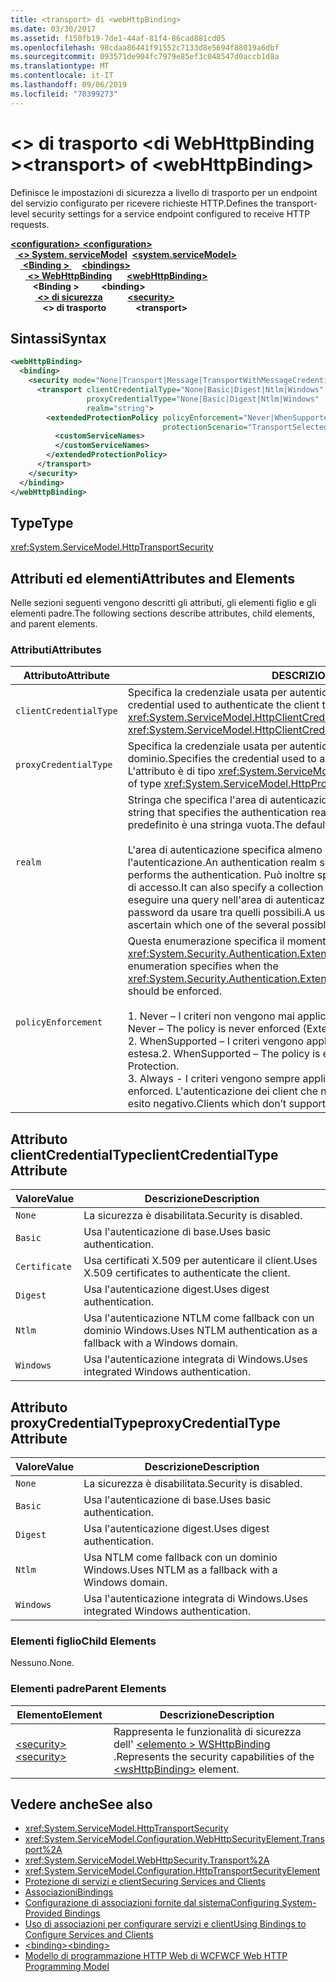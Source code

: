 ```yaml
---
title: <transport> di <webHttpBinding>
ms.date: 03/30/2017
ms.assetid: f150fb19-7de1-44af-81f4-86cad881cd05
ms.openlocfilehash: 98cdaa86441f91552c7133d8e5694f88019a6dbf
ms.sourcegitcommit: 093571de904fc7979e85ef3c048547d0accb1d8a
ms.translationtype: MT
ms.contentlocale: it-IT
ms.lasthandoff: 09/06/2019
ms.locfileid: "70399273"
---
```

# <a name="transport-of-webhttpbinding"></a><span data-ttu-id="b9474-102">\<> di trasporto \<di WebHttpBinding ></span><span class="sxs-lookup"><span data-stu-id="b9474-102">\<transport> of \<webHttpBinding></span></span>
<span data-ttu-id="b9474-103">Definisce le impostazioni di sicurezza a livello di trasporto per un endpoint del servizio configurato per ricevere richieste HTTP.</span><span class="sxs-lookup"><span data-stu-id="b9474-103">Defines the transport-level security settings for a service endpoint configured to receive HTTP requests.</span></span>  
  
<span data-ttu-id="b9474-104">[ **\<configuration>** ](../configuration-element.md)</span><span class="sxs-lookup"><span data-stu-id="b9474-104">[**\<configuration>**](../configuration-element.md)</span></span>\
<span data-ttu-id="b9474-105">&nbsp;&nbsp;[ **\<> System. serviceModel**](system-servicemodel.md)</span><span class="sxs-lookup"><span data-stu-id="b9474-105">&nbsp;&nbsp;[**\<system.serviceModel>**](system-servicemodel.md)</span></span>\
<span data-ttu-id="b9474-106">&nbsp;&nbsp;&nbsp;&nbsp;[ **\<Binding >** ](bindings.md)</span><span class="sxs-lookup"><span data-stu-id="b9474-106">&nbsp;&nbsp;&nbsp;&nbsp;[**\<bindings>**](bindings.md)</span></span>\
<span data-ttu-id="b9474-107">&nbsp;&nbsp;&nbsp;&nbsp;&nbsp;&nbsp;[ **\<> WebHttpBinding**](webhttpbinding.md)</span><span class="sxs-lookup"><span data-stu-id="b9474-107">&nbsp;&nbsp;&nbsp;&nbsp;&nbsp;&nbsp;[**\<webHttpBinding>**](webhttpbinding.md)</span></span>\
<span data-ttu-id="b9474-108">&nbsp;&nbsp;&nbsp;&nbsp;&nbsp;&nbsp;&nbsp;&nbsp; **\<Binding >** </span><span class="sxs-lookup"><span data-stu-id="b9474-108">&nbsp;&nbsp;&nbsp;&nbsp;&nbsp;&nbsp;&nbsp;&nbsp;**\<binding>**</span></span>\
<span data-ttu-id="b9474-109">&nbsp;&nbsp;&nbsp;&nbsp;&nbsp;&nbsp;&nbsp;&nbsp;&nbsp;&nbsp;[ **\<> di sicurezza**](security-of-webhttpbinding.md)</span><span class="sxs-lookup"><span data-stu-id="b9474-109">&nbsp;&nbsp;&nbsp;&nbsp;&nbsp;&nbsp;&nbsp;&nbsp;&nbsp;&nbsp;[**\<security>**](security-of-webhttpbinding.md)</span></span>\
<span data-ttu-id="b9474-110">&nbsp;&nbsp;&nbsp;&nbsp;&nbsp;&nbsp;&nbsp;&nbsp;&nbsp;&nbsp;&nbsp;&nbsp; **\<> di trasporto**</span><span class="sxs-lookup"><span data-stu-id="b9474-110">&nbsp;&nbsp;&nbsp;&nbsp;&nbsp;&nbsp;&nbsp;&nbsp;&nbsp;&nbsp;&nbsp;&nbsp;**\<transport>**</span></span>  
  
## <a name="syntax"></a><span data-ttu-id="b9474-111">Sintassi</span><span class="sxs-lookup"><span data-stu-id="b9474-111">Syntax</span></span>  
  
```xml  
<webHttpBinding>
  <binding>
    <security mode="None|Transport|Message|TransportWithMessageCredential|TransportCredentialOnly">
      <transport clientCredentialType="None|Basic|Digest|Ntlm|Windows"
                 proxyCredentialType="None|Basic|Digest|Ntlm|Windows"
                 realm="string">
        <extendedProtectionPolicy policyEnforcement="Never|WhenSupported|Always"
                                  protectionScenario="TransportSelected|TrustedProxy">
          <customServiceNames>
          </customServiceNames>
        </extendedProtectionPolicy>
      </transport>
    </security>
  </binding>
</webHttpBinding>
```  
  
## <a name="type"></a><span data-ttu-id="b9474-112">Type</span><span class="sxs-lookup"><span data-stu-id="b9474-112">Type</span></span>  
 <xref:System.ServiceModel.HttpTransportSecurity>  
  
## <a name="attributes-and-elements"></a><span data-ttu-id="b9474-113">Attributi ed elementi</span><span class="sxs-lookup"><span data-stu-id="b9474-113">Attributes and Elements</span></span>  
 <span data-ttu-id="b9474-114">Nelle sezioni seguenti vengono descritti gli attributi, gli elementi figlio e gli elementi padre.</span><span class="sxs-lookup"><span data-stu-id="b9474-114">The following sections describe attributes, child elements, and parent elements.</span></span>  
  
### <a name="attributes"></a><span data-ttu-id="b9474-115">Attributi</span><span class="sxs-lookup"><span data-stu-id="b9474-115">Attributes</span></span>  
  
|<span data-ttu-id="b9474-116">Attributo</span><span class="sxs-lookup"><span data-stu-id="b9474-116">Attribute</span></span>|<span data-ttu-id="b9474-117">DESCRIZIONE</span><span class="sxs-lookup"><span data-stu-id="b9474-117">Description</span></span>|  
|---------------|-----------------|  
|`clientCredentialType`|<span data-ttu-id="b9474-118">Specifica la credenziale usata per autenticare il client presso il servizio.</span><span class="sxs-lookup"><span data-stu-id="b9474-118">Specifies the credential used to authenticate the client to the service.</span></span> <span data-ttu-id="b9474-119">L'attributo è di tipo <xref:System.ServiceModel.HttpClientCredentialType>.</span><span class="sxs-lookup"><span data-stu-id="b9474-119">This attribute is of type <xref:System.ServiceModel.HttpClientCredentialType>.</span></span>|  
|`proxyCredentialType`|<span data-ttu-id="b9474-120">Specifica la credenziale usata per autenticare il client presso un proxy di dominio.</span><span class="sxs-lookup"><span data-stu-id="b9474-120">Specifies the credential used to authenticate the client to a domain proxy.</span></span> <span data-ttu-id="b9474-121">L'attributo è di tipo <xref:System.ServiceModel.HttpProxyCredentialType>.</span><span class="sxs-lookup"><span data-stu-id="b9474-121">This attribute is of type <xref:System.ServiceModel.HttpProxyCredentialType>.</span></span>|  
|`realm`|<span data-ttu-id="b9474-122">Stringa che specifica l'area di autenticazione per l'autenticazione di base o digest.</span><span class="sxs-lookup"><span data-stu-id="b9474-122">A string that specifies the authentication realm for digest or basic authentication.</span></span> <span data-ttu-id="b9474-123">Il valore predefinito è una stringa vuota.</span><span class="sxs-lookup"><span data-stu-id="b9474-123">The default is an empty string.</span></span><br /><br /> <span data-ttu-id="b9474-124">L'area di autenticazione specifica almeno il nome dell'host che esegue l'autenticazione.</span><span class="sxs-lookup"><span data-stu-id="b9474-124">An authentication realm specifies at least the name of the host that performs the authentication.</span></span> <span data-ttu-id="b9474-125">Può inoltre specificare una raccolta di utenti aventi diritto di accesso.</span><span class="sxs-lookup"><span data-stu-id="b9474-125">It can also specify a collection of users that has access.</span></span> <span data-ttu-id="b9474-126">Un utente può eseguire una query nell'area di autenticazione per verificare i nomi utente e le password da usare tra quelli possibili.</span><span class="sxs-lookup"><span data-stu-id="b9474-126">A user can query the authentication realm to ascertain which one of the several possible usernames and passwords can be used.</span></span>|  
|`policyEnforcement`|<span data-ttu-id="b9474-127">Questa enumerazione specifica il momento in cui deve essere applicato l'oggetto <xref:System.Security.Authentication.ExtendedProtection.ExtendedProtectionPolicy>.</span><span class="sxs-lookup"><span data-stu-id="b9474-127">This enumeration specifies when the <xref:System.Security.Authentication.ExtendedProtection.ExtendedProtectionPolicy> should be enforced.</span></span><br /><br /> <span data-ttu-id="b9474-128">1.  Never – I criteri non vengono mai applicati e la protezione estesa è disabilitata.</span><span class="sxs-lookup"><span data-stu-id="b9474-128">1.  Never – The policy is never enforced (Extended Protection is disabled).</span></span><br /><span data-ttu-id="b9474-129">2.  WhenSupported – I criteri vengono applicati solo se il client supporta la protezione estesa.</span><span class="sxs-lookup"><span data-stu-id="b9474-129">2.  WhenSupported – The policy is enforced only if the client supports Extended Protection.</span></span><br /><span data-ttu-id="b9474-130">3.  Always - I criteri vengono sempre applicati.</span><span class="sxs-lookup"><span data-stu-id="b9474-130">3.  Always – The policy is always enforced.</span></span> <span data-ttu-id="b9474-131">L'autenticazione dei client che non supportano la protezione estesa avrà esito negativo.</span><span class="sxs-lookup"><span data-stu-id="b9474-131">Clients which don’t support Extended Protection will fail to authenticate.</span></span>|  
  
## <a name="clientcredentialtype-attribute"></a><span data-ttu-id="b9474-132">Attributo clientCredentialType</span><span class="sxs-lookup"><span data-stu-id="b9474-132">clientCredentialType Attribute</span></span>  
  
|<span data-ttu-id="b9474-133">Valore</span><span class="sxs-lookup"><span data-stu-id="b9474-133">Value</span></span>|<span data-ttu-id="b9474-134">Descrizione</span><span class="sxs-lookup"><span data-stu-id="b9474-134">Description</span></span>|  
|-----------|-----------------|  
|`None`|<span data-ttu-id="b9474-135">La sicurezza è disabilitata.</span><span class="sxs-lookup"><span data-stu-id="b9474-135">Security is disabled.</span></span>|  
|`Basic`|<span data-ttu-id="b9474-136">Usa l'autenticazione di base.</span><span class="sxs-lookup"><span data-stu-id="b9474-136">Uses basic authentication.</span></span>|  
|`Certificate`|<span data-ttu-id="b9474-137">Usa certificati X.509 per autenticare il client.</span><span class="sxs-lookup"><span data-stu-id="b9474-137">Uses X.509 certificates to authenticate the client.</span></span>|  
|`Digest`|<span data-ttu-id="b9474-138">Usa l'autenticazione digest.</span><span class="sxs-lookup"><span data-stu-id="b9474-138">Uses digest authentication.</span></span>|  
|`Ntlm`|<span data-ttu-id="b9474-139">Usa l'autenticazione NTLM come fallback con un dominio Windows.</span><span class="sxs-lookup"><span data-stu-id="b9474-139">Uses NTLM authentication as a fallback with a Windows domain.</span></span>|  
|`Windows`|<span data-ttu-id="b9474-140">Usa l'autenticazione integrata di Windows.</span><span class="sxs-lookup"><span data-stu-id="b9474-140">Uses integrated Windows authentication.</span></span>|  
  
## <a name="proxycredentialtype-attribute"></a><span data-ttu-id="b9474-141">Attributo proxyCredentialType</span><span class="sxs-lookup"><span data-stu-id="b9474-141">proxyCredentialType Attribute</span></span>  
  
|<span data-ttu-id="b9474-142">Valore</span><span class="sxs-lookup"><span data-stu-id="b9474-142">Value</span></span>|<span data-ttu-id="b9474-143">Descrizione</span><span class="sxs-lookup"><span data-stu-id="b9474-143">Description</span></span>|  
|-----------|-----------------|  
|`None`|<span data-ttu-id="b9474-144">La sicurezza è disabilitata.</span><span class="sxs-lookup"><span data-stu-id="b9474-144">Security is disabled.</span></span>|  
|`Basic`|<span data-ttu-id="b9474-145">Usa l'autenticazione di base.</span><span class="sxs-lookup"><span data-stu-id="b9474-145">Uses basic authentication.</span></span>|  
|`Digest`|<span data-ttu-id="b9474-146">Usa l'autenticazione digest.</span><span class="sxs-lookup"><span data-stu-id="b9474-146">Uses digest authentication.</span></span>|  
|`Ntlm`|<span data-ttu-id="b9474-147">Usa NTLM come fallback con un dominio Windows.</span><span class="sxs-lookup"><span data-stu-id="b9474-147">Uses NTLM as a fallback with a Windows domain.</span></span>|  
|`Windows`|<span data-ttu-id="b9474-148">Usa l'autenticazione integrata di Windows.</span><span class="sxs-lookup"><span data-stu-id="b9474-148">Uses integrated Windows authentication.</span></span>|  
  
### <a name="child-elements"></a><span data-ttu-id="b9474-149">Elementi figlio</span><span class="sxs-lookup"><span data-stu-id="b9474-149">Child Elements</span></span>  
 <span data-ttu-id="b9474-150">Nessuno.</span><span class="sxs-lookup"><span data-stu-id="b9474-150">None.</span></span>  
  
### <a name="parent-elements"></a><span data-ttu-id="b9474-151">Elementi padre</span><span class="sxs-lookup"><span data-stu-id="b9474-151">Parent Elements</span></span>  
  
|<span data-ttu-id="b9474-152">Elemento</span><span class="sxs-lookup"><span data-stu-id="b9474-152">Element</span></span>|<span data-ttu-id="b9474-153">Descrizione</span><span class="sxs-lookup"><span data-stu-id="b9474-153">Description</span></span>|  
|-------------|-----------------|  
|[<span data-ttu-id="b9474-154">\<security></span><span class="sxs-lookup"><span data-stu-id="b9474-154">\<security></span></span>](security-of-webhttpbinding.md)|<span data-ttu-id="b9474-155">Rappresenta le funzionalità di sicurezza dell' [ \<elemento > WSHttpBinding](wshttpbinding.md) .</span><span class="sxs-lookup"><span data-stu-id="b9474-155">Represents the security capabilities of the [\<wsHttpBinding>](wshttpbinding.md) element.</span></span>|  
  
## <a name="see-also"></a><span data-ttu-id="b9474-156">Vedere anche</span><span class="sxs-lookup"><span data-stu-id="b9474-156">See also</span></span>

- <xref:System.ServiceModel.HttpTransportSecurity>
- <xref:System.ServiceModel.Configuration.WebHttpSecurityElement.Transport%2A>
- <xref:System.ServiceModel.WebHttpSecurity.Transport%2A>
- <xref:System.ServiceModel.Configuration.HttpTransportSecurityElement>
- [<span data-ttu-id="b9474-157">Protezione di servizi e client</span><span class="sxs-lookup"><span data-stu-id="b9474-157">Securing Services and Clients</span></span>](../../../wcf/feature-details/securing-services-and-clients.md)
- [<span data-ttu-id="b9474-158">Associazioni</span><span class="sxs-lookup"><span data-stu-id="b9474-158">Bindings</span></span>](../../../wcf/bindings.md)
- [<span data-ttu-id="b9474-159">Configurazione di associazioni fornite dal sistema</span><span class="sxs-lookup"><span data-stu-id="b9474-159">Configuring System-Provided Bindings</span></span>](../../../wcf/feature-details/configuring-system-provided-bindings.md)
- [<span data-ttu-id="b9474-160">Uso di associazioni per configurare servizi e client</span><span class="sxs-lookup"><span data-stu-id="b9474-160">Using Bindings to Configure Services and Clients</span></span>](../../../wcf/using-bindings-to-configure-services-and-clients.md)
- [<span data-ttu-id="b9474-161">\<binding></span><span class="sxs-lookup"><span data-stu-id="b9474-161">\<binding></span></span>](../../../misc/binding.md)
- [<span data-ttu-id="b9474-162">Modello di programmazione HTTP Web di WCF</span><span class="sxs-lookup"><span data-stu-id="b9474-162">WCF Web HTTP Programming Model</span></span>](../../../wcf/feature-details/wcf-web-http-programming-model.md)
